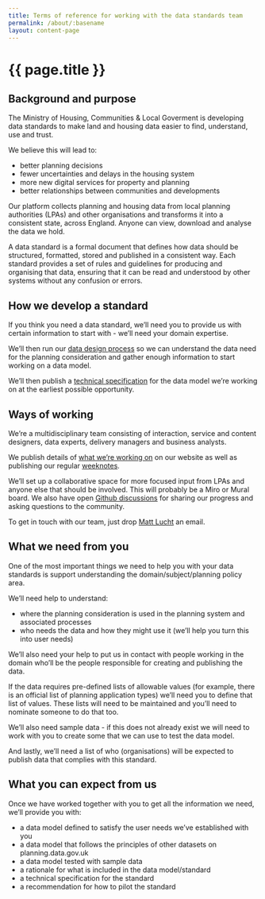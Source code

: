 ```yaml
---
title: Terms of reference for working with the data standards team
permalink: /about/:basename
layout: content-page
---
```


# {{ page.title }}

## Background and purpose

The Ministry of Housing, Communities & Local Goverment is developing data standards to make land and housing data easier to find, understand, use and trust. 

We believe this will lead to: 
* better planning decisions 
* fewer uncertainties and delays in the housing system 
* more new digital services for property and planning 
* better relationships between communities and developments
  
Our platform collects planning and housing data from local planning authorities (LPAs) and other organisations and transforms it into a consistent state, across England. Anyone can view, download and analyse the data we hold. 

A data standard is a formal document that defines how data should be structured, formatted, stored and published in a consistent way.
Each standard provides a set of rules and guidelines for producing and organising that data, ensuring that it can be read and understood by other systems without any confusion or errors.

## How we develop a standard
If you think you need a data standard, we’ll need you to provide us with certain information to start with - we’ll need your domain expertise.

We’ll then run our [data design process](https://digital-land.github.io/data-standards/about/how-we-develop-a-standard) so we can understand the data need for the planning consideration and gather enough information to start working on a data model.

We’ll then publish a [technical specification](https://digital-land.github.io/data-standards/what-are-technical-specifications) for the data model we’re working on at the earliest possible opportunity.

## Ways of working
We’re a multidisciplinary team consisting of interaction, service and content designers, data experts, delivery managers and business analysts. 

We publish details of [what we’re working on](https://digital-land.github.io/data-standards/what-we-are-working-on/) on our website as well as publishing our regular [weeknotes](https://digital-land.github.io/data-standards/weeknote/).

We’ll set up a collaborative space for more focused input from LPAs and anyone else that should be involved. This will probably be a Miro or Mural board. We also have open
[Github discussions](https://github.com/digital-land/data-standards-backlog/discussions) for sharing our progress and asking questions to the community.

To get in touch with our team, just drop [Matt Lucht](matt.lucht1@communities.gov.uk) an email.

## What we need from you
One of the most important things we need to help you with your data standards is support understanding the domain/subject/planning policy area.

We’ll need help to understand:
* where the planning consideration is used in the planning system and associated processes
* who needs the data and how they might use it (we’ll help you turn this into user needs)
  
We’ll also need your help to put us in contact with people working in the domain who’ll be the people responsible for creating and publishing the data.

If the data requires pre-defined lists of allowable values (for example, there is an official list of planning application types) we’ll need you to define that list of values. These lists will need to be maintained and you’ll need to nominate someone to do that too.

We’ll also need sample data - if this does not already exist we will need to work with you to create some that we can use to test the data model.

And lastly, we’ll need a list of who (organisations) will be expected to publish data that complies with this standard.


## What you can expect from us

Once we have worked together with you to get all the information we need, we’ll provide you with:

* a data model defined to satisfy the user needs we’ve established with you
* a data model that follows the principles of other datasets on planning.data.gov.uk
* a data model tested with sample data
* a rationale for what is included in the data model/standard
* a technical specification for the standard
* a recommendation for how to pilot the standard

